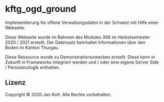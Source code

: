 # kftg_ogd_ground

Implementierung für offene Verwaltungsdaten in der Schweiz mit Hilfe einer Webseite.

Diese Webseite wurde im Rahmen des Modules 306 im Herbstsemester 2020 / 2021 erstellt. Der Datensatz beinhaltet Informationen über den Boden im Kanton Thurgau.

Diese Ressource wurde zu Demonstrationszwecken erstellt. Diese kann in Zukunft in Frameworks integriert werden und / oder eine eigene Server Side / Persistenzlogik enthalten.
  
## Lizenz

Copyright © 2020 Jan Kott. Alle Rechte vorbehalten.

